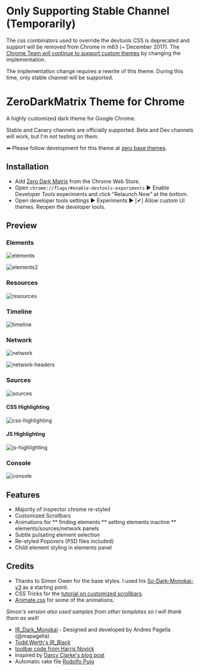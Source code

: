 # Only Supporting Stable Channel (Temporarily)

The css combinators used to override the devtools CSS is deprecated and support will be removed from Chrome in m63 (~ December 2017). The [Chrome Team will continue to support custom themes](https://bugs.chromium.org/p/chromium/issues/detail?id=709732&can=2&q=709732) by changing the implementation.

The implementation change requires a rewrite of this theme. During this time, only stable channel will be supported.

# ZeroDarkMatrix Theme for Chrome
A highly customized dark theme for Google Chrome.

Stable and Canary channels are officially supported.  Beta and Dev channels will work, but I'm not testing on them.

➡ Please follow development for this theme at [zero base themes](https://github.com/mauricecruz/zero-base-themes).

## Installation

* Add [Zero Dark Matrix](https://chrome.google.com/webstore/detail/devtools-theme-zero-dark/bomhdjeadceaggdgfoefmpeafkjhegbo) from the Chrome Web Store.
* Open `chrome://flags/#enable-devtools-experiments` &#9654; Enable Developer Tools experiments and click "Relaunch Now" at the bottom.
* Open developer tools settings &#9654; Experiments &#9654; [&#10004;] Allow custom UI themes. Reopen the developer tools.


## Preview

### Elements
![elements]

![elements2]

### Resources
![resources]

### Timeline
![timeline]

### Network
![network]

![network-headers]

### Sources
![sources]

#### CSS Highlighting
![css-highlighting]

#### JS Highlighting
![js-highlighting]

### Console
![console]


[elements]: https://github.com/mauricecruz/chrome-devtools-zerodarkmatrix-theme/blob/master/images/elements.png?raw=true "Elements"
[elements2]: https://github.com/mauricecruz/chrome-devtools-zerodarkmatrix-theme/blob/master/images/elements2.png?raw=true "Elements"
[resources]: https://github.com/mauricecruz/chrome-devtools-zerodarkmatrix-theme/blob/master/images/resources.png?raw=true "Resources"
[network]: https://github.com/mauricecruz/chrome-devtools-zerodarkmatrix-theme/blob/master/images/network.png?raw=true "Network"
[network-headers]: https://github.com/mauricecruz/chrome-devtools-zerodarkmatrix-theme/blob/master/images/network-headers.png?raw=true "Network"
[sources]: https://github.com/mauricecruz/chrome-devtools-zerodarkmatrix-theme/blob/master/images/sources.png?raw=true "Sources"
[css-highlighting]: https://github.com/mauricecruz/chrome-devtools-zerodarkmatrix-theme/blob/master/images/codekit-css-highlight.png?raw=true "CSS-Highlight"
[js-highlighting]: https://github.com/mauricecruz/chrome-devtools-zerodarkmatrix-theme/blob/master/images/codekit-js-highlight.png?raw=true "JS-Highlight"
[console]: https://github.com/mauricecruz/chrome-devtools-zerodarkmatrix-theme/blob/master/images/console.png?raw=true "Console"
[readability]: https://f.cloud.github.com/assets/1640686/904010/be9d14b4-fbb9-11e2-8de0-1e846a533d31.png "readability"
[timeline]: https://github.com/mauricecruz/chrome-devtools-zerodarkmatrix-theme/blob/master/images/timeline.png?raw=true "timeline"

## Features
* Majority of inspector chrome re-styled
* Customized Scrollbars
* Animations for
** finding elements
** setting elements inactive
** elements/sources/network panels
* Subtle pulsating element selection
* Re-styled Popovers (PSD files included)
* Child element styling in elements panel


## Credits

* Thanks to Simon Owen for the base styles.  I used his [So-Dark-Monokai-v3](https://github.com/simonowendesign/SO-Dark-Monokai-v3) as a starting point.
* CSS Tricks for the [tutorial on customized scrollbars](http://css-tricks.com/custom-scrollbars-in-webkit/).
* [Animate.css](https://github.com/daneden/animate.css) for some of the animations.

*Simon's version also used samples from other templates so I will thank them as well!*
* [IR_Dark_Monokai](http://www.andrespagella.com/customising-chrome-devtools) - Designed and developed by Andres Pagella (@mapagella)
* [Todd Werth's IR_Black](http://blog.toddwerth.com/entries/2)
* [toolbar code from Harris Novick](https://gist.github.com/4316646)
* Inspired by [Darcy Clarke's blog post](http://darcyclarke.me/design/skin-your-chrome-inspector/)
* Automatic rake file [Rodolfo Puig](https://github.com/simonowendesign/SO-Dark-Monokai-v3/pull/21)
